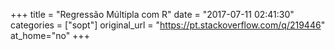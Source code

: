 +++
title = "Regressão Múltipla com R"
date = "2017-07-11 02:41:30"
categories = ["sopt"]
original_url = "https://pt.stackoverflow.com/q/219446"
at_home="no"
+++

